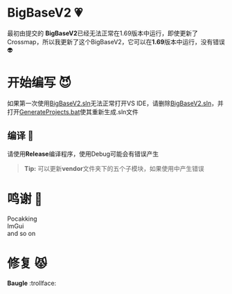 # BigBaseV2  💗 

最初由提交的 **BigBaseV2**已经无法正常在1.69版本中运行，即使更新了Crossmap，所以我更新了这个BigBaseV2，它可以在**1.69**版本中运行，没有错误  👽


# 开始编写  😈
如果第一次使用[BigBaseV2.sln](https://github.com/Baugle/BigBaseV2-Fix-1.69/blob/main/BigBaseV2.sln "BigBaseV2.sln")无法正常打开VS IDE，请删除[BigBaseV2.sln](https://github.com/Baugle/BigBaseV2-Fix-1.69/blob/main/BigBaseV2.sln "BigBaseV2.sln")，并打开[GenerateProjects.bat](https://github.com/Baugle/BigBaseV2-Fix-1.69/blob/main/GenerateProjects.bat "GenerateProjects.bat")使其重新生成.sln文件


## 编译  💫

请使用**Release**编译程序，使用Debug可能会有错误产生  
> **Tip:** 可以更新**vendor**文件夹下的五个子模块，如果使用中产生错误




# 鸣谢  🌟

Pocakking  
ImGui  
and so on

# 修复 😾
**Baugle**  :trollface:





